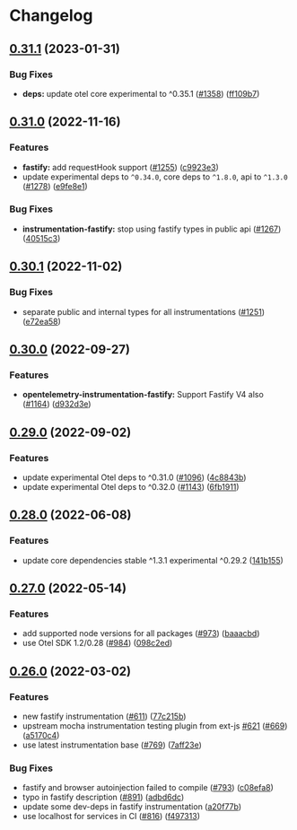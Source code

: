 # Changelog

## [0.31.1](https://github.com/open-telemetry/opentelemetry-js-contrib/compare/instrumentation-fastify-v0.31.0...instrumentation-fastify-v0.31.1) (2023-01-31)


### Bug Fixes

* **deps:** update otel core experimental to ^0.35.1 ([#1358](https://github.com/open-telemetry/opentelemetry-js-contrib/issues/1358)) ([ff109b7](https://github.com/open-telemetry/opentelemetry-js-contrib/commit/ff109b77928cc9a139a21c63d6b54399bb017fa4))

## [0.31.0](https://github.com/open-telemetry/opentelemetry-js-contrib/compare/instrumentation-fastify-v0.30.1...instrumentation-fastify-v0.31.0) (2022-11-16)


### Features

* **fastify:** add requestHook support ([#1255](https://github.com/open-telemetry/opentelemetry-js-contrib/issues/1255)) ([c9923e3](https://github.com/open-telemetry/opentelemetry-js-contrib/commit/c9923e3636649c67e5122531f164909b48dbb58d))
* update experimental deps to `^0.34.0`, core deps to `^1.8.0`, api to `^1.3.0` ([#1278](https://github.com/open-telemetry/opentelemetry-js-contrib/issues/1278)) ([e9fe8e1](https://github.com/open-telemetry/opentelemetry-js-contrib/commit/e9fe8e13e34f54e96c50525cadeb74ac048c5624))


### Bug Fixes

* **instrumentation-fastify:** stop using fastify types in public api ([#1267](https://github.com/open-telemetry/opentelemetry-js-contrib/issues/1267)) ([40515c3](https://github.com/open-telemetry/opentelemetry-js-contrib/commit/40515c3dca81d1c177d71af2663fce3b8813bbf2))

## [0.30.1](https://github.com/open-telemetry/opentelemetry-js-contrib/compare/instrumentation-fastify-v0.30.0...instrumentation-fastify-v0.30.1) (2022-11-02)


### Bug Fixes

* separate public and internal types for all instrumentations ([#1251](https://github.com/open-telemetry/opentelemetry-js-contrib/issues/1251)) ([e72ea58](https://github.com/open-telemetry/opentelemetry-js-contrib/commit/e72ea58cfb888a90590970f63d3a042a8ea3aaf2))

## [0.30.0](https://github.com/open-telemetry/opentelemetry-js-contrib/compare/instrumentation-fastify-v0.29.0...instrumentation-fastify-v0.30.0) (2022-09-27)


### Features

* **opentelemetry-instrumentation-fastify:** Support Fastify V4 also ([#1164](https://github.com/open-telemetry/opentelemetry-js-contrib/issues/1164)) ([d932d3e](https://github.com/open-telemetry/opentelemetry-js-contrib/commit/d932d3edcbf41685ca0af546347450fa81444b4e))

## [0.29.0](https://github.com/open-telemetry/opentelemetry-js-contrib/compare/instrumentation-fastify-v0.28.0...instrumentation-fastify-v0.29.0) (2022-09-02)


### Features

* update experimental Otel deps to ^0.31.0 ([#1096](https://github.com/open-telemetry/opentelemetry-js-contrib/issues/1096)) ([4c8843b](https://github.com/open-telemetry/opentelemetry-js-contrib/commit/4c8843be14896d1159a622c07eb3a049401ccba1))
* update experimental Otel deps to ^0.32.0 ([#1143](https://github.com/open-telemetry/opentelemetry-js-contrib/issues/1143)) ([6fb1911](https://github.com/open-telemetry/opentelemetry-js-contrib/commit/6fb191139aed2ca763300dcf9adb51121a88f97e))

## [0.28.0](https://github.com/open-telemetry/opentelemetry-js-contrib/compare/instrumentation-fastify-v0.27.0...instrumentation-fastify-v0.28.0) (2022-06-08)


### Features

* update core dependencies stable ^1.3.1 experimental ^0.29.2 ([141b155](https://github.com/open-telemetry/opentelemetry-js-contrib/commit/141b155e344980b51264e26b26c117b2113bcef6))

## [0.27.0](https://github.com/open-telemetry/opentelemetry-js-contrib/compare/instrumentation-fastify-v0.26.0...instrumentation-fastify-v0.27.0) (2022-05-14)


### Features

* add supported node versions for all packages ([#973](https://github.com/open-telemetry/opentelemetry-js-contrib/issues/973)) ([baaacbd](https://github.com/open-telemetry/opentelemetry-js-contrib/commit/baaacbdd35ca4baab0afae64647aa8c0380ee4b7))
* use Otel SDK 1.2/0.28 ([#984](https://github.com/open-telemetry/opentelemetry-js-contrib/issues/984)) ([098c2ed](https://github.com/open-telemetry/opentelemetry-js-contrib/commit/098c2ed6f9c5ab7bd865685018c0777245aab3b7))

## [0.26.0](https://github.com/open-telemetry/opentelemetry-js-contrib/compare/instrumentation-fastify-v0.25.0...instrumentation-fastify-v0.26.0) (2022-03-02)


### Features

* new fastify instrumentation ([#611](https://github.com/open-telemetry/opentelemetry-js-contrib/issues/611)) ([77c215b](https://github.com/open-telemetry/opentelemetry-js-contrib/commit/77c215bdd7adb76c8934028458a2b7f28e041f37))
* upstream mocha instrumentation testing plugin from ext-js [#621](https://github.com/open-telemetry/opentelemetry-js-contrib/issues/621) ([#669](https://github.com/open-telemetry/opentelemetry-js-contrib/issues/669)) ([a5170c4](https://github.com/open-telemetry/opentelemetry-js-contrib/commit/a5170c494706a2bec3ba51e59966d0ca8a41d00e))
* use latest instrumentation base ([#769](https://github.com/open-telemetry/opentelemetry-js-contrib/issues/769)) ([7aff23e](https://github.com/open-telemetry/opentelemetry-js-contrib/commit/7aff23ebebbe209fa3b78c2e7f513c9cd2231be4))


### Bug Fixes

* fastify and browser autoinjection failed to compile ([#793](https://github.com/open-telemetry/opentelemetry-js-contrib/issues/793)) ([c08efa8](https://github.com/open-telemetry/opentelemetry-js-contrib/commit/c08efa82a38d3d5b4d0c51d712a39052317b9f74))
* typo in fastify description ([#891](https://github.com/open-telemetry/opentelemetry-js-contrib/issues/891)) ([adbd6dc](https://github.com/open-telemetry/opentelemetry-js-contrib/commit/adbd6dcb0af6540a6d10b7e2ceaaf2c69a3e1146))
* update some dev-deps in fastify instrumentation ([a20f77b](https://github.com/open-telemetry/opentelemetry-js-contrib/commit/a20f77b539d2a1eecc8a423d3b0381988e4734b8))
* use localhost for services in CI ([#816](https://github.com/open-telemetry/opentelemetry-js-contrib/issues/816)) ([f497313](https://github.com/open-telemetry/opentelemetry-js-contrib/commit/f4973133e86549bbca301983085cc67788a10acd))
